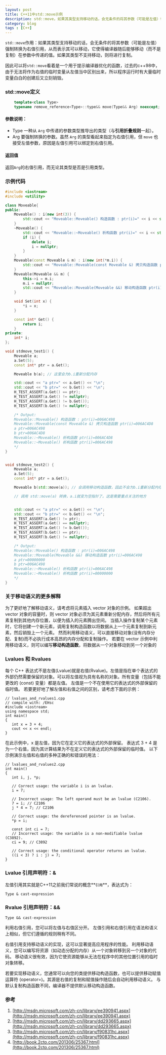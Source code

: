 ```yaml
---
layout: post
title: C++11中std::move示例
description: std::move，如果其类型支持移动的话，会无条件的将其参数（可能是左值）强制转换为右值引用，从而表示其可以移动，它使得编译器随后能够移动（而不是复制）在参数中传递的值。如果其类型不支持移动，则将进行复制。
category: blog
tags : [C++]
---
```


`std::move`作用：如果其类型支持移动的话，会无条件的将其参数（可能是左值）强制转换为右值引用，从而表示其可以移动，它使得编译器随后能够移动（而不是复制）在参数中传递的值。如果其类型不支持移动，则将进行复制。

因此可以将`std::move`看着是一个用于提示编译器优化的函数，过去的c++98中，由于无法将作为右值的临时变量从左值当中区别出来，所以程序运行时有大量临时变量白白的创建后又立刻销毁。

### std::move定义

```Cpp
	template<class Type>
    typename remove_reference<Type>::type&& move(Type&& Arg) noexcept;
```

#### 参数说明：
- Type 一种从 `Arg` 中传递的参数类型推导出的类型（与**引用折叠规则**一起）。
- Arg 要强制转换的参数。虽然 `Arg` 的类型看起来指定为右值引用，但 `move` 也接受左值参数，原因是左值引用可以绑定到右值引用。

#### 返回值
返回`Arg`的右值引用，而无论其类型是否是引用类型。


### 示例代码

```C++
#include <iostream>
#include <utility>

class Moveable{
public:
    Moveable() : i(new int(3)) {
        std::cout << "Moveable::Moveable() 构造函数 : ptr(i)=" << i << std::endl;
    }
    ~Moveable() { 
        std::cout << "Moveable::~Moveable() 析构函数 ptr(i)=" << i << std::endl;
        if (i) {
            delete i;
            i = nullptr;
        }
    }
    Moveable(const Moveable & m) : i(new int(*m.i)) {
        std::cout << "Moveable::Moveable(const Moveable &) 拷贝构造函数 ptr(i)=" << i << std::endl;
    }
    Moveable(Moveable && m) {
        this->i = m.i;
        m.i = nullptr;
        std::cout << "Moveable::Moveable(Moveable &&) 移动构造函数 ptr(i)=" << i << std::endl;
    }

    void Set(int x) {
        *i = x;
    }

    const int* Get() {
        return i;
    }
private:
    int* i;
};

void stdmove_test1() {
    Moveable a;
    a.Set(5);
    const int* ptr = a.Get();

    Moveable b(a); // 这里会为b.i重新分配内存

    std::cout << "a ptr=" << a.Get() << "\n";
    std::cout << "b ptr=" << b.Get() << "\n";
    H_TEST_ASSERT(a.Get() == ptr);
    H_TEST_ASSERT(a.Get() != nullptr);
    H_TEST_ASSERT(a.Get() != b.Get());
    H_TEST_ASSERT(b.Get() != nullptr);

    /* Output:
    Moveable::Moveable() 构造函数 : ptr(i)=006AC498
    Moveable::Moveable(const Moveable &) 拷贝构造函数 ptr(i)=006AC4D8
    a ptr=006AC498
    b ptr=006AC4D8
    Moveable::~Moveable() 析构函数 ptr(i)=006AC4D8
    Moveable::~Moveable() 析构函数 ptr(i)=006AC498
    */
}


void stdmove_test2() {
    Moveable a;
    a.Set(5);
    const int* ptr = a.Get();

    Moveable b(std::move(a)); // 会调用移动构造函数，因此不会为b.i重新分配内存，而是直接使用a.i指向的内存

    // 调用 std::move(a) 转换，a.i就变为空指针了。这是需要重点关注的地方


    std::cout << "a ptr=" << a.Get() << "\n";
    std::cout << "b ptr=" << b.Get() << "\n";
    H_TEST_ASSERT(a.Get() != ptr);
    H_TEST_ASSERT(a.Get() == nullptr);
    H_TEST_ASSERT(a.Get() != b.Get());
    H_TEST_ASSERT(b.Get() == ptr);
    H_TEST_ASSERT(b.Get() != nullptr);

    /* Output:
    Moveable::Moveable() 构造函数 : ptr(i)=006AC498
    Moveable::Moveable(Moveable &&) 移动构造函数 ptr(i)=006AC498
    a ptr=00000000
    b ptr=006AC498
    Moveable::~Moveable() 析构函数 ptr(i)=006AC498
    Moveable::~Moveable() 析构函数 ptr(i)=00000000
    */
}
```

### 关于移动语义的更多解释

为了更好地了解移动语义，请考虑将元素插入 vector 对象的示例。 如果超出 vector 对象的容量时，则 vector 对象必须为其元素重新分配内存，然后将所有元素复制到其他内存位置，以便为插入的元素腾出空间。 当插入操作复制某个元素时，它将创建一个新元素，调用复制构造函数以将数据从上一个元素复制到新元素，然后销毁上一个元素。 然而利用移动语义，可以直接移动对象(没有内存分配、复制)而不必执行成本高昂的内存分配和复制操作。
若要在 vector 示例中利用移动语义，则可以编写**移动构造函数**，将数据从一个对象移动到另一个对象的

### Lvalues 和 Rvalues

每个 C++ 表达式不是左值(Lvalue)就是右值(Rvalue)。左值是指在单个表达式的外部仍然需要保留的对象。可以将左值视为具有名称的对象。所有变量（包括不能更改的 (const) 变量）都是左值。 左值是一个不在使用它的表达式的外部保留的临时值。 若要更好地了解左值和右值之间的区别，请考虑下面的示例：

	// lvalues_and_rvalues1.cpp
	// compile with: /EHsc
	#include <iostream>
	using namespace std;
	int main()
	{
	   int x = 3 + 4;
	   cout << x << endl;
	}

在此示例中，x 是左值，因为它在定义它的表达式的外部保留。 表达式 3 + 4 是为一个右值，因为其计算结果为不在定义它的表达式的外部保留的临时值。
以下示例演示左值和右值的多种正确的和错误的用法：
	
	// lvalues_and_rvalues2.cpp
	int main()
	{
	   int i, j, *p;
	
	   // Correct usage: the variable i is an lvalue.
	   i = 7;
	
	   // Incorrect usage: The left operand must be an lvalue (C2106).
	   7 = i; // C2106
	   j * 4 = 7; // C2106
	
	   // Correct usage: the dereferenced pointer is an lvalue.
	   *p = i; 
	
	   const int ci = 7;
	   // Incorrect usage: the variable is a non-modifiable lvalue (C3892).
	   ci = 9; // C3892
	
	   // Correct usage: the conditional operator returns an lvalue.
	   ((i < 3) ? i : j) = 7;
	}


### Lvalue 引用声明符：&

左值引用其实就是C++11之前我们常说的概念**`引用`**，表达式为：

	Type & cast-expression

### Rvalue 引用声明符：&&

	Type && cast-expression

利用右值引用，您可以将左值与右值区分开。 左值引用和右值引用在语法和语义上相似，但它们遵循的规则稍有不同。

右值引用支持移动语义的实现，这可以显著提高应用程序的性能。 利用移动语义，您可以编写将资源（如动态分配的内存）从一个对象转移到另一个对象的代码。 移动语义很有效，因为它使资源能够从无法在程序中的其他位置引用的临时对象转移。

若要实现移动语义，您通常可以向您的类提供移动构造函数，也可以提供移动赋值运算符 (operator=)。其源是右值的复制和赋值操作随后会自动利用移动语义。 与默认复制构造函数不同，编译器不提供默认移动构造函数。


### 参考

1. [http://msdn.microsoft.com/zh-cn/library/ee390941.aspx](http://msdn.microsoft.com/zh-cn/library/ee390941.aspx)
2. [http://msdn.microsoft.com/zh-cn/library/dd293665.aspx](http://msdn.microsoft.com/zh-cn/library/dd293665.aspx)
2. [http://msdn.microsoft.com/zh-cn/library/f90831hc.aspx](http://msdn.microsoft.com/zh-cn/library/f90831hc.aspx)
3. [http://book.2cto.com/201306/25367.html](http://book.2cto.com/201306/25367.html)